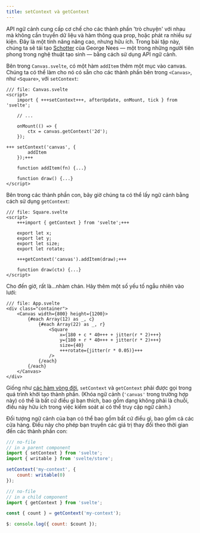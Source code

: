 ```yaml
---
title: setContext và getContext
---
```


API ngữ cảnh cung cấp cơ chế cho các thành phần 'trò chuyện' với nhau mà không cần truyền dữ liệu và hàm thông qua prop, hoặc phát ra nhiều sự kiện. Đây là một tính năng nâng cao, nhưng hữu ích. Trong bài tập này, chúng ta sẽ tái tạo [Schotter](https://collections.vam.ac.uk/item/O221321/schotter-print-nees-georg/) của George Nees — một trong những người tiên phong trong nghệ thuật tạo sinh — bằng cách sử dụng API ngữ cảnh.


Bên trong `Canvas.svelte`, có một hàm `addItem` thêm một mục vào canvas. Chúng ta có thể làm cho nó có sẵn cho các thành phần bên trong `<Canvas>`, như `<Square>`, với `setContext`:

```svelte
/// file: Canvas.svelte
<script>
	import { +++setContext+++, afterUpdate, onMount, tick } from 'svelte';

	// ...

	onMount(() => {
		ctx = canvas.getContext('2d');
	});

+++	setContext('canvas', {
		addItem
	});+++

	function addItem(fn) {...}

	function draw() {...}
</script>
```

Bên trong các thành phần con, bây giờ chúng ta có thể lấy ngữ cảnh bằng cách sử dụng `getContext`:

```svelte
/// file: Square.svelte
<script>
	+++import { getContext } from 'svelte';+++

	export let x;
	export let y;
	export let size;
	export let rotate;

	+++getContext('canvas').addItem(draw);+++

	function draw(ctx) {...}
</script>
```

Cho đến giờ, rất là...nhàm chán. Hãy thêm một số yếu tố ngẫu nhiên vào lưới:

```svelte
/// file: App.svelte
<div class="container">
	<Canvas width={800} height={1200}>
		{#each Array(12) as _, c}
			{#each Array(22) as _, r}
				<Square
					x={180 + c * 40+++ + jitter(r * 2)+++}
					y={180 + r * 40+++ + jitter(r * 2)+++}
					size={40}
					+++rotate={jitter(r * 0.05)}+++
				/>
			{/each}
		{/each}
	</Canvas>
</div>
```

Giống như [các hàm vòng đời](/tutorial/onmount), `setContext` và `getContext` phải được gọi trong quá trình khởi tạo thành phần. (Khóa ngữ cảnh (`'canvas'` trong trường hợp này) có thể là bất cứ điều gì bạn thích, bao gồm dạng không phải là chuỗi, điều này hữu ích trong việc kiểm soát ai có thể truy cập ngữ cảnh.)

Đối tượng ngữ cảnh của bạn có thể bao gồm bất cứ điều gì, bao gồm cả các cửa hàng. Điều này cho phép bạn truyền các giá trị thay đổi theo thời gian đến các thành phần con:

```js
/// no-file
// in a parent component
import { setContext } from 'svelte';
import { writable } from 'svelte/store';

setContext('my-context', {
	count: writable(0)
});
```
```js
/// no-file
// in a child component
import { getContext } from 'svelte';

const { count } = getContext('my-context');

$: console.log({ count: $count });
```
